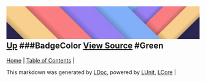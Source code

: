 ![](../Content/LDoc-banner-small.png "")
[Up](BadgeColor.md)
###BadgeColor
[View Source](BadgeColor.md)
#Green
---

[Home](../../README.md) | [Table of Contents](../../TableOfContents.md) | 


This markdown was generated by [LDoc](https://github.com/CodeSingularity/LDoc), powered by [LUnit](https://github.com/CodeSingularity/LUnit), [LCore](https://github.com/CodeSingularity/LCore) | 

